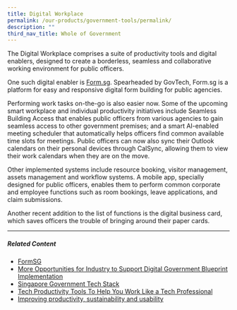 ```yaml
---
title: Digital Workplace
permalink: /our-products/government-tools/permalink/
description: ""
third_nav_title: Whole of Government
---
```

The Digital Workplace comprises a suite of productivity tools and digital enablers, designed to create a borderless, seamless and collaborative working environment for public officers.

One such digital enabler is [Form.sg](https://form.gov.sg/#!/). Spearheaded by GovTech, Form.sg is a platform for easy and responsive digital form building for public agencies.

Performing work tasks on-the-go is also easier now. Some of the upcoming smart workplace and individual productivity initiatives include Seamless Building Access that enables public officers from various agencies to gain seamless access to other government premises; and a smart AI-enabled meeting scheduler that automatically helps officers find common available time slots for meetings. Public officers can now also sync their Outlook calendars on their personal devices through CalSync, allowing them to view their work calendars when they are on the move.

Other implemented systems include resource booking, visitor management, assets management and workflow systems. A mobile app, specially designed for public officers, enables them to perform common corporate and employee functions such as room bookings, leave applications, and claim submissions.

Another recent addition to the list of functions is the digital business card, which saves officers the trouble of bringing around their paper cards.

* * *

##### **Related Content**

*   [FormSG](https://www.tech.gov.sg/products-and-services/formsg/?utm_medium=recommender_0&utm_source=aHR0cHM6Ly93d3cudGVjaC5nb3Yuc2cvcHJvZHVjdHMtYW5kLXNlcnZpY2VzL2RpZ2l0YWwtd29ya3BsYWNlLw==&utm_content=aHR0cHM6Ly93d3cudGVjaC5nb3Yuc2cvcHJvZHVjdHMtYW5kLXNlcnZpY2VzL2Zvcm1zZy8=)
*   [More Opportunities for Industry to Support Digital Government Blueprint Implementation](https://www.tech.gov.sg/media/more-opportunities-for-Industry-to-support-digital-government-blueprint?utm_medium=recommender_1&utm_source=aHR0cHM6Ly93d3cudGVjaC5nb3Yuc2cvcHJvZHVjdHMtYW5kLXNlcnZpY2VzL2RpZ2l0YWwtd29ya3BsYWNlLw==&utm_content=aHR0cHM6Ly93d3cudGVjaC5nb3Yuc2cvbWVkaWEvbW9yZS1vcHBvcnR1bml0aWVzLWZvci1JbmR1c3RyeS10by1zdXBwb3J0LWRpZ2l0YWwtZ292ZXJubWVudC1ibHVlcHJpbnQ=)
*   [Singapore Government Tech Stack](https://www.tech.gov.sg/products-and-services/singapore-government-tech-stack/?utm_medium=recommender_2&utm_source=aHR0cHM6Ly93d3cudGVjaC5nb3Yuc2cvcHJvZHVjdHMtYW5kLXNlcnZpY2VzL2RpZ2l0YWwtd29ya3BsYWNlLw==&utm_content=aHR0cHM6Ly93d3cudGVjaC5nb3Yuc2cvcHJvZHVjdHMtYW5kLXNlcnZpY2VzL3NpbmdhcG9yZS1nb3Zlcm5tZW50LXRlY2gtc3RhY2sv)
*   [Tech Productivity Tools To Help You Work Like a Tech Professional](https://www.tech.gov.sg/media/technews/tech-productivity-tools-to-work-like-a-tech-pro?utm_medium=recommender_3&utm_source=aHR0cHM6Ly93d3cudGVjaC5nb3Yuc2cvcHJvZHVjdHMtYW5kLXNlcnZpY2VzL2RpZ2l0YWwtd29ya3BsYWNlLw==&utm_content=aHR0cHM6Ly93d3cudGVjaC5nb3Yuc2cvbWVkaWEvdGVjaG5ld3MvdGVjaC1wcm9kdWN0aXZpdHktdG9vbHMtdG8td29yay1saWtlLWEtdGVjaC1wcm8=)
*   [Improving productivity, sustainability and usability](https://www.tech.gov.sg/media/technews/improving-productivity-sustainability-and-usability?utm_medium=recommender_4&utm_source=aHR0cHM6Ly93d3cudGVjaC5nb3Yuc2cvcHJvZHVjdHMtYW5kLXNlcnZpY2VzL2RpZ2l0YWwtd29ya3BsYWNlLw==&utm_content=aHR0cHM6Ly93d3cudGVjaC5nb3Yuc2cvbWVkaWEvdGVjaG5ld3MvaW1wcm92aW5nLXByb2R1Y3Rpdml0eS1zdXN0YWluYWJpbGl0eS1hbmQtdXNhYmlsaXR5)